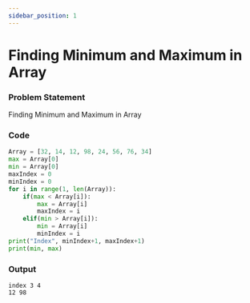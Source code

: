 ```yaml
---
sidebar_position: 1
---
```


# Finding Minimum and Maximum in Array

### Problem Statement

Finding Minimum and Maximum in Array

### Code

```python title="Python Code"
Array = [32, 14, 12, 98, 24, 56, 76, 34]
max = Array[0]
min = Array[0]
maxIndex = 0
minIndex = 0
for i in range(1, len(Array)):
    if(max < Array[i]):
        max = Array[i]
        maxIndex = i
    elif(min > Array[i]):
        min = Array[i]
        minIndex = i
print("Index", minIndex+1, maxIndex+1)
print(min, max)
```

### Output

```
index 3 4
12 98
```

